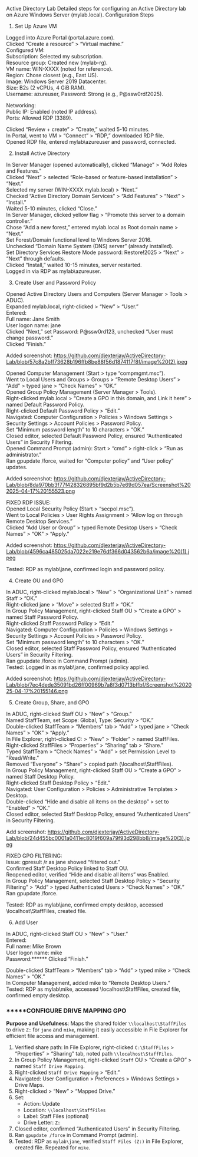 Active Directory Lab
Detailed steps for configuring an Active Directory lab on Azure Windows Server (mylab.local).
Configuration Steps
1. Set Up Azure VM

Logged into Azure Portal (portal.azure.com).  
Clicked “Create a resource” > “Virtual machine.”  
Configured VM:  
Subscription: Selected my subscription.  
Resource group: Created new (mylab-rg).  
VM name: WIN-XXXX (noted for reference).  
Region: Chose closest (e.g., East US).  
Image: Windows Server 2019 Datacenter.  
Size: B2s (2 vCPUs, 4 GiB RAM).  
Username: azureuser, Password: Strong (e.g., P@ssw0rd!2025).


Networking:  
Public IP: Enabled (noted IP address).  
Ports: Allowed RDP (3389).


Clicked “Review + create” > “Create,” waited 5-10 minutes.  
In Portal, went to VM > “Connect” > “RDP,” downloaded RDP file.  
Opened RDP file, entered mylab\azureuser and password, connected.

2. Install Active Directory

In Server Manager (opened automatically), clicked “Manage” > “Add Roles and Features.”  
Clicked “Next” > selected “Role-based or feature-based installation” > “Next.”  
Selected my server (WIN-XXXX.mylab.local) > “Next.”  
Checked “Active Directory Domain Services” > “Add Features” > “Next” > “Install.”  
Waited 5-10 minutes, clicked “Close.”  
In Server Manager, clicked yellow flag > “Promote this server to a domain controller.”  
Chose “Add a new forest,” entered mylab.local as Root domain name > “Next.”  
Set Forest/Domain functional level to Windows Server 2016.  
Unchecked “Domain Name System (DNS) server” (already installed).  
Set Directory Services Restore Mode password: Restore!2025 > “Next” > “Next” through defaults.  
Clicked “Install,” waited 10-15 minutes, server restarted.  
Logged in via RDP as mylab\azureuser.

3. Create User and Password Policy

Opened Active Directory Users and Computers (Server Manager > Tools > ADUC).  
Expanded mylab.local, right-clicked > “New” > “User.”  
Entered:  
Full name: Jane Smith  
User logon name: jane  
Clicked “Next,” set Password: P@ssw0rd123, unchecked “User must change password.”  
Clicked “Finish.”

Added screenshot: https://github.com/djexterjay/ActiveDirectory-Lab/blob/57c8a2bff73628b196ffb8be88f56d1874117f8f/image%20(2).jpeg


Opened Computer Management (Start > type “compmgmt.msc”).  
Went to Local Users and Groups > Groups > “Remote Desktop Users” > “Add” > typed jane > “Check Names” > “OK.”  
Opened Group Policy Management (Server Manager > Tools).  
Right-clicked mylab.local > “Create a GPO in this domain, and Link it here” > named Default Password Policy.  
Right-clicked Default Password Policy > “Edit.”  
Navigated: Computer Configuration > Policies > Windows Settings > Security Settings > Account Policies > Password Policy.  
Set “Minimum password length” to 10 characters > “OK.”  
Closed editor, selected Default Password Policy, ensured “Authenticated Users” in Security Filtering.  
Opened Command Prompt (admin): Start > “cmd” > right-click > “Run as administrator.”  
Ran gpupdate /force, waited for “Computer policy” and “User policy” updates.

Added screenshot: https://github.com/djexterjay/ActiveDirectory-Lab/blob/8da970bb3f77f428326895bf9d2b5b7e69d057ea/Screenshot%202025-04-17%20155523.png


FIXED RDP ISSUE:  
Opened Local Security Policy (Start > “secpol.msc”).  
Went to Local Policies > User Rights Assignment > “Allow log on through Remote Desktop Services.”  
Clicked “Add User or Group” > typed Remote Desktop Users > “Check Names” > “OK” > “Apply.”

Added screenshot: https://github.com/djexterjay/ActiveDirectory-Lab/blob/4596ca485025da7022e219e76df366d043562b6a/image%20(1).jpeg


Tested: RDP as mylab\jane, confirmed login and password policy.

4. Create OU and GPO

In ADUC, right-clicked mylab.local > “New” > “Organizational Unit” > named Staff > “OK.”  
Right-clicked jane > “Move” > selected Staff > “OK.”  
In Group Policy Management, right-clicked Staff OU > “Create a GPO” > named Staff Password Policy.  
Right-clicked Staff Password Policy > “Edit.”  
Navigated: Computer Configuration > Policies > Windows Settings > Security Settings > Account Policies > Password Policy.  
Set “Minimum password length” to 10 characters > “OK.”  
Closed editor, selected Staff Password Policy, ensured “Authenticated Users” in Security Filtering.  
Ran gpupdate /force in Command Prompt (admin).  
Tested: Logged in as mylab\jane, confirmed policy applied.

Added screenshot: https://github.com/djexterjay/ActiveDirectory-Lab/blob/7ec4dede35091bd26ff00969b7a8f3d0713bffbf/Screenshot%202025-04-17%20155146.png

5. Create Group, Share, and GPO

In ADUC, right-clicked Staff OU > “New” > “Group.”  
Named StaffTeam, set Scope: Global, Type: Security > “OK.”  
Double-clicked StaffTeam > “Members” tab > “Add” > typed jane > “Check Names” > “OK” > “Apply.”  
In File Explorer, right-clicked C: > “New” > “Folder” > named StaffFiles.  
Right-clicked StaffFiles > “Properties” > “Sharing” tab > “Share.”  
Typed StaffTeam > “Check Names” > “Add” > set Permission Level to “Read/Write.”  
Removed “Everyone” > “Share” > copied path (\\localhost\StaffFiles).  
In Group Policy Management, right-clicked Staff OU > “Create a GPO” > named Staff Desktop Policy.  
Right-clicked Staff Desktop Policy > “Edit.”  
Navigated: User Configuration > Policies > Administrative Templates > Desktop.  
Double-clicked “Hide and disable all items on the desktop” > set to “Enabled” > “OK.”  
Closed editor, selected Staff Desktop Policy, ensured “Authenticated Users” in Security Filtering.

Add screenshot: https://github.com/djexterjay/ActiveDirectory-Lab/blob/24d455bc0001a0411ec8019f609a79f93d298bb8/image%20(3).jpeg

FIXED GPO FILTERING:  
Issue: gpresult /r as jane showed “filtered out.”  
Confirmed Staff Desktop Policy linked to Staff OU.  
Reopened editor, verified “Hide and disable all items” was Enabled.  
In Group Policy Management, selected Staff Desktop Policy > “Security Filtering” > “Add” > typed Authenticated Users > “Check Names” > “OK.”  
Ran gpupdate /force.


Tested: RDP as mylab\jane, confirmed empty desktop, accessed \\localhost\StaffFiles, created file.

6. Add User

In ADUC, right-clicked Staff OU > “New” > “User.”  
Entered:  
Full name: Mike Brown  
User logon name: mike  
Password:****** 
Clicked “Finish.”


Double-clicked StaffTeam > “Members” tab > “Add” > typed mike > “Check Names” > “OK.”  
In Computer Management, added mike to “Remote Desktop Users.”  
Tested: RDP as mylab\mike, accessed \\localhost\StaffFiles, created file, confirmed empty desktop.







### *****CONFIGURE DRIVE MAPPING GPO
**Purpose and Usefulness**: Maps the shared folder `\\localhost\StaffFiles` to drive `Z:` for `jane` and `mike`, making it easily accessible in File Explorer for efficient file access and management.

1. Verified share path: In File Explorer, right-clicked `C:\StaffFiles` > “Properties” > “Sharing” tab, noted path `\\localhost\StaffFiles`.  
2. In Group Policy Management, right-clicked `Staff` OU > “Create a GPO” > named `Staff Drive Mapping`.  
3. Right-clicked `Staff Drive Mapping` > “Edit.”  
4. Navigated: User Configuration > Preferences > Windows Settings > Drive Maps.  
5. Right-clicked > “New” > “Mapped Drive.”  
6. Set:  
   - Action: Update  
   - Location: `\\localhost\StaffFiles`  
   - Label: Staff Files (optional)
   - Drive Letter: `Z:`  
9. Closed editor, confirmed “Authenticated Users” in Security Filtering.  
10. Ran `gpupdate /force` in Command Prompt (admin).  
11. Tested: RDP as `mylab\jane`, verified `Staff Files (Z:)` in File Explorer, created file. Repeated for `mike`.
